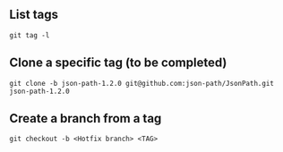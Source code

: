 ## List tags
```
git tag -l
```
## Clone a specific tag (to be completed)
```
git clone -b json-path-1.2.0 git@github.com:json-path/JsonPath.git json-path-1.2.0
```
## Create a branch from a tag
```
git checkout -b <Hotfix branch> <TAG>
```
